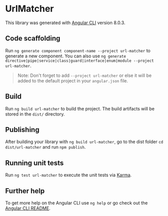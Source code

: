 # UrlMatcher

This library was generated with [Angular CLI](https://github.com/angular/angular-cli) version 8.0.3.

## Code scaffolding

Run `ng generate component component-name --project url-matcher` to generate a new component. You can also use `ng generate directive|pipe|service|class|guard|interface|enum|module --project url-matcher`.
> Note: Don't forget to add `--project url-matcher` or else it will be added to the default project in your `angular.json` file. 

## Build

Run `ng build url-matcher` to build the project. The build artifacts will be stored in the `dist/` directory.

## Publishing

After building your library with `ng build url-matcher`, go to the dist folder `cd dist/url-matcher` and run `npm publish`.

## Running unit tests

Run `ng test url-matcher` to execute the unit tests via [Karma](https://karma-runner.github.io).

## Further help

To get more help on the Angular CLI use `ng help` or go check out the [Angular CLI README](https://github.com/angular/angular-cli/blob/master/README.md).
